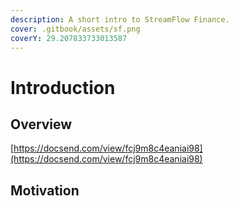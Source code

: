 ```yaml
---
description: A short intro to StreamFlow Finance.
cover: .gitbook/assets/sf.png
coverY: 29.207833733013587
---
```


# Introduction

## Overview

[https://docsend.com/view/fcj9m8c4eaniai98](https://docsend.com/view/fcj9m8c4eaniai98)

## Motivation

##
